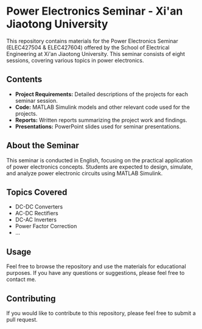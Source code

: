 # Power Electronics Seminar - Xi'an Jiaotong University

This repository contains materials for the Power Electronics Seminar (ELEC427504 & ELEC427604) offered by the School of Electrical Engineering at Xi'an Jiaotong University. This seminar consists of eight sessions, covering various topics in power electronics.

## Contents

* **Project Requirements:** Detailed descriptions of the projects for each seminar session.
* **Code:** MATLAB Simulink models and other relevant code used for the projects.
* **Reports:** Written reports summarizing the project work and findings.
* **Presentations:** PowerPoint slides used for seminar presentations.

## About the Seminar

This seminar is conducted in English, focusing on the practical application of power electronics concepts. Students are expected to design, simulate, and analyze power electronic circuits using MATLAB Simulink.

## Topics Covered

* DC-DC Converters
* AC-DC Rectifiers
* DC-AC Inverters
* Power Factor Correction
* ...

## Usage

Feel free to browse the repository and use the materials for educational purposes. If you have any questions or suggestions, please feel free to contact me.

## Contributing

If you would like to contribute to this repository, please feel free to submit a pull request.

